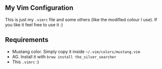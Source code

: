 ## My Vim Configuration

This is just my `.vimrc` file and some others (like the modified colour I use). If you like it feel free to use it :)

## Requirements

- Mustang color. Simply copy it inside `~/.vim/colors/mustang.vim`
- AG. Install it with `brew install the_silver_searcher`
- This `.vimrc` :)
